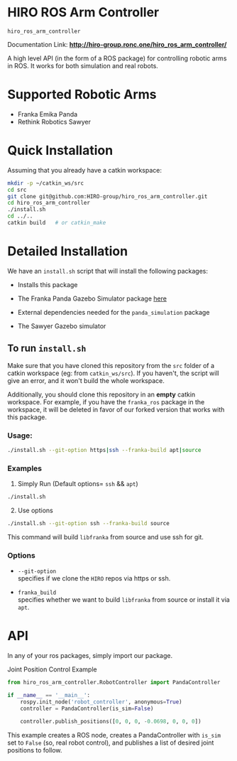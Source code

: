 # HIRO ROS Arm Controller
`hiro_ros_arm_controller`

Documentation Link: **http://hiro-group.ronc.one/hiro_ros_arm_controller/**

A high level API (in the form of a ROS package) for controlling robotic arms in ROS.
It works for both simulation and real robots.

# Supported Robotic Arms
- Franka Emika Panda
- Rethink Robotics Sawyer

# Quick Installation
Assuming that you already have a catkin workspace:
```sh
mkdir -p ~/catkin_ws/src
cd src
git clone git@github.com:HIRO-group/hiro_ros_arm_controller.git
cd hiro_ros_arm_controller
./install.sh
cd ../..
catkin build   # or catkin_make
```

# Detailed Installation

We have an `install.sh` script that will install the following packages:

- Installs this package

- The Franka Panda Gazebo Simulator package [here](https://github.com/HIRO-group/panda_simulation)

- External dependencies needed for the `panda_simulation` package

- The Sawyer Gazebo simulator

## To run `install.sh`
Make sure that you have cloned this repository from the `src` folder of a catkin workspace (eg: from `catkin_ws/src`). If you haven't, the script will give an error, and it won't build the whole workspace.

Additionally, you should clone this repository in an **empty** catkin workspace. For example, if you have the `franka_ros` package in the workspace, it will be deleted in favor of our forked version that works with this package.

### Usage:
```sh
./install.sh --git-option https|ssh --franka-build apt|source
```


### Examples
1. Simply Run (Default options= `ssh` && `apt`)
```sh
./install.sh
```

2. Use options
```sh
./install.sh --git-option ssh --franka-build source
```
This command will build `libfranka` from source and use ssh for git.

### Options
- `--git-option` <br>
specifies if we clone the `HIRO` repos via https or ssh.

- `franka_build` <br>
specifies whether we want to build `libfranka` from source or install it via `apt`.

# API
In any of your ros packages, simply import our package.

Joint Position Control Example
```py
from hiro_ros_arm_controller.RobotController import PandaController

if __name__ == '__main__':
    rospy.init_node('robot_controller', anonymous=True)
    controller = PandaController(is_sim=False)

    controller.publish_positions([0, 0, 0, -0.0698, 0, 0, 0])
```

This example creates a ROS node, creates a PandaController with `is_sim` set to `False` (so, real robot control), and publishes a list of desired joint positions to follow.
